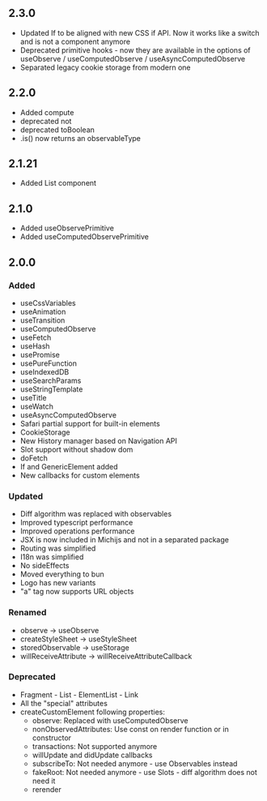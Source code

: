 ## 2.3.0
- Updated If to be aligned with new CSS if API. Now it works like a switch and is not a component anymore
- Deprecated primitive hooks - now they are available in the options of useObserve / useComputedObserve / useAsyncComputedObserve
- Separated legacy cookie storage from modern one

## 2.2.0
- Added compute 
- deprecated not 
- deprecated toBoolean 
- .is() now returns an observableType

## 2.1.21
- Added List component

## 2.1.0
- Added useObservePrimitive
- Added useComputedObservePrimitive

## 2.0.0

### Added
- useCssVariables 
- useAnimation 
- useTransition 
- useComputedObserve
- useFetch
- useHash
- usePromise
- usePureFunction
- useIndexedDB
- useSearchParams
- useStringTemplate
- useTitle
- useWatch
- useAsyncComputedObserve
- Safari partial support for built-in elements
- CookieStorage
- New History manager based on Navigation API
- Slot support without shadow dom
- doFetch
- If and GenericElement added
- New callbacks for custom elements

### Updated
- Diff algorithm was replaced with observables
- Improved typescript performance
- Improved operations performance
- JSX is now included in Michijs and not in a separated package
- Routing was simplified
- I18n was simplified
- No sideEffects
- Moved everything to bun
- Logo has new variants
- "a" tag now supports URL objects

### Renamed
- observe -> useObserve
- createStyleSheet -> useStyleSheet
- storedObservable -> useStorage
- willReceiveAttribute -> willReceiveAttributeCallback

### Deprecated
- Fragment - List - ElementList - Link
- All the "special" attributes
- createCustomElement following properties:
  * observe: Replaced with useComputedObserve
  * nonObservedAttributes: Use const on render function or in constructor
  * transactions: Not supported anymore
  * willUpdate and didUpdate callbacks
  * subscribeTo: Not needed anymore - use Observables instead
  * fakeRoot: Not needed anymore - use Slots - diff algorithm does not need it
  * rerender
